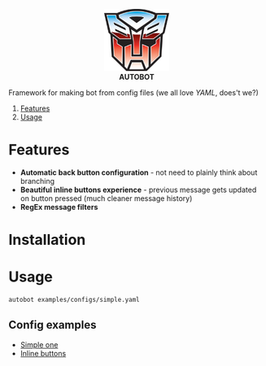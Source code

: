 <p align="center">
    <img src="./docs/static/autobot_head.png" alt="Pyrogram" width="128">
    <br>
    <b>AUTOBOT</b>
    <br>
</p>


Framework for making bot from config files (we all love *YAML*, does't we?)

1. [Features](#features)
2. [Usage](#usage)

# Features
- **Automatic back button configuration** - not need to plainly think about branching
- **Beautiful inline buttons experience** - previous message gets updated on button pressed (much cleaner message history)
- **RegEx message filters**

# Installation


# Usage

```sh
autobot examples/configs/simple.yaml
```

## Config examples
- [Simple one](/examples/configs/simple.yaml)
- [Inline buttons](/examples/configs/inline_buttons.yaml)
